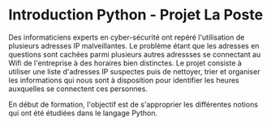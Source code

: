 # Introduction Python - Projet La Poste

Des informaticiens experts en cyber-sécurité ont repéré l'utilisation de plusieurs adresses IP malveillantes. Le problème étant que les adresses en questions sont cachées parmi plusieurs autres adressses se connectant au Wifi de l'entreprise à des horaires bien distinctes.
Le projet consiste à utiliser une liste d'adresses IP suspectes puis de nettoyer, trier et organiser les informations qui nous sont à disposition pour identifier les heures auxquelles se connectent ces personnes.

En début de formation, l'objectif est de s'approprier les différentes notions qui ont été étudiées dans le langage Python.
